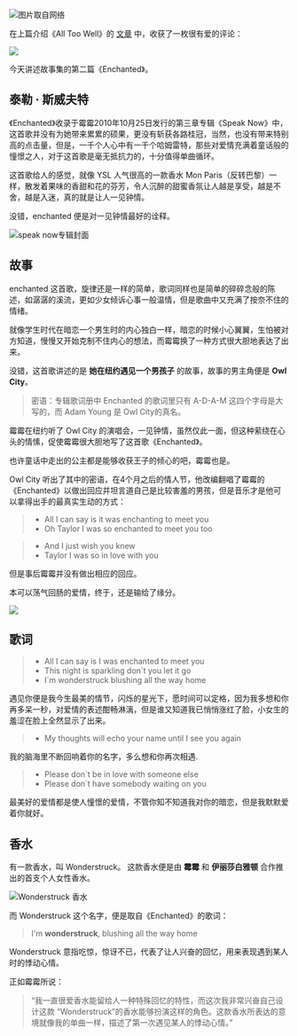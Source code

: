 
![图片取自网络](http://blogsource.chenkaikai.com/uploads/2019/12/taylor03.jpg)


在上篇介绍《All Too Well》的 [文章](kp/TaylorSwift-All-To-Well.md) 中，收获了一枚很有爱的评论：

![](http://blogsource.chenkaikai.com/uploads/2019/12/discuss01.png)

今天讲述故事集的第二篇《Enchanted》。

## 泰勒 · 斯威夫特
《Enchanted》收录于霉霉2010年10月25日发行的第三章专辑《Speak Now》中，这首歌并没有为她带来累累的硕果，更没有斩获各路桂冠，当然，也没有带来特别高的点击量，但是，一千个人心中有一千个哈姆雷特，那些对爱情充满着童话般的憧憬之人，对于这首歌是毫无抵抗力的，十分值得单曲循环。

这首歌给人的感觉，就像 YSL 人气很高的一款香水 Mon Paris（反转巴黎）一样，散发着果味的香甜和花的芬芳，令人沉醉的甜蜜香氛让人越是享受，越是不舍，越是入迷，真的就是让人一见钟情。

没错，enchanted 便是对一见钟情最好的诠释。

![speak now专辑封面](http://blogsource.chenkaikai.com/uploads/2019/12/speak%20now.jpg)



## 故事
enchanted 这首歌，旋律还是一样的简单，歌词同样也是简单的碎碎念般的陈述，如潺潺的溪流，更如少女倾诉心事一般温情，但是歌曲中又充满了按奈不住的情绪。

就像学生时代在暗恋一个男生时的内心独白一样，暗恋的时候小心翼翼，生怕被对方知道，慢慢又开始克制不住内心的想法，而霉霉换了一种方式很大胆地表达了出来。

没错，这首歌讲述的是 **她在纽约遇见一个男孩子** 的故事，故事的男主角便是 **Owl City**。

>密语：专辑歌词册中 Enchanted 的歌词里只有 A-D-A-M 这四个字母是大写的，而  Adam Young 是 Owl City的真名。

霉霉在纽约听了 Owl City 的演唱会，一见钟情，虽然仅此一面，但这种萦绕在心头的情愫，促使霉霉很大胆地写了这首歌《Enchanted》。

也许童话中走出的公主都是能够收获王子的倾心的吧，霉霉也是。

Owl City 听出了其中的密语，在4个月之后的情人节，他改编翻唱了霉霉的《Enchanted》以做出回应并坦言道自己是比较害羞的男孩，但是音乐才是他可以拿得出手的最真实生动的方式：
>- All I can say is it was enchanting to meet you
>- Oh Taylor I was so enchanted to meet you too

>- And I just wish you knew
>- Taylor I was so in love with you

但是事后霉霉并没有做出相应的回应。

本可以荡气回肠的爱情，终于，还是输给了缘分。

![](http://blogsource.chenkaikai.com/uploads/2019/12/Enchanted01.jpg)

## 歌词
>- All I can say is I was enchanted to meet you
>- This night is sparkling don`t you let it go
>- I`m wonderstruck blushing all the way home

遇见你便是我今生最美的情节，闪烁的星光下，愿时间可以定格，因为我多想和你再多呆一秒，对爱情的表述酣畅淋漓，但是谁又知道我已悄悄涨红了脸，小女生的羞涩在脸上全然显示了出来。

>- My thoughts will echo your name until I see you again

我的脑海里不断回响着你的名字，多么想和你再次相遇.


>- Please don`t be in love with someone else
>- Please don`t have somebody waiting on you

最美好的爱情都是使人憧憬的爱情，不管你知不知道我对你的暗恋，但是我默默爱着你就好。


## 香水
有一款香水，叫 Wonderstruck。
这款香水便是由 **霉霉** 和 **伊丽莎白雅顿** 合作推出的首支个人女性香水。

![Wonderstruck 香水](http://blogsource.chenkaikai.com/uploads/2019/12/Wonderstruck.jpg)

而 Wonderstruck 这个名字，便是取自《Enchanted》的歌词：
> I'm **wonderstruck**, blushing all the way home

Wonderstruck 意指吃惊，惊讶不已，代表了让人兴奋的回忆，用来表现遇到某人时的悸动心情。

正如霉霉所说：
> “我一直很爱香水能留给人一种特殊回忆的特性，而这次我非常兴奋自己设计这款 “Wonderstruck”的香水能够扮演这样的角色。这款香水所表达的意境就像我的单曲一样，描述了第一次遇见某人的悸动心情。”